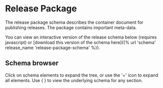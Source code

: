 

# Release Package

<span class="lead">The release package schema describes the container document for publishing releases. The package contains important meta-data.</span>

You can view an interactive version of the release schema below (requires javascript) or [download this version of the schema here]({% url 'schema' release_name 'release-package-schema' %}).

## Schema browser

Click on schema elements to expand the tree, or use the '+' icon to expand all elements. Use { } to view the underlying schema for any section.

<script src="{{ STATIC_URL }}docson/widget.js" data-schema="{% url 'schema' release_name 'release-package-schema' %}"></script>
